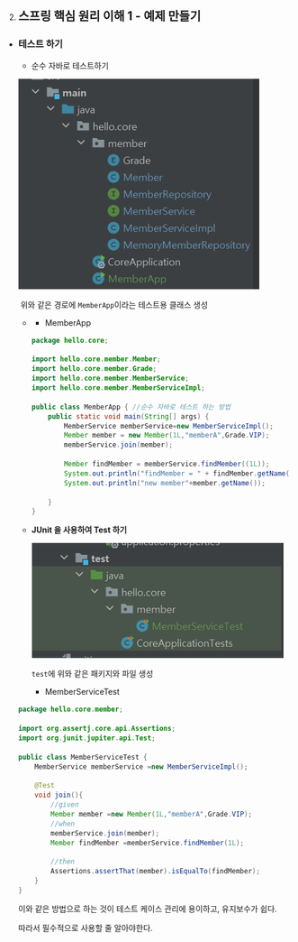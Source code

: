2. ## 스프링 핵심 원리 이해 1 - 예제 만들기

- ### 테스트 하기

  - 순수 자바로 테스트하기

  

  ![image-20210820020513534](https://raw.githubusercontent.com/soleu/image_repo/main/img/image-20210820020513534.png)

  ​		위와 같은 경로에 `MemberApp`이라는 테스트용 클래스 생성

    -   - MemberApp

        ```java
        package hello.core;
        
        import hello.core.member.Member;
        import hello.core.member.Grade;
        import hello.core.member.MemberService;
        import hello.core.member.MemberServiceImpl;
        
        public class MemberApp { //순수 자바로 테스트 하는 방법
            public static void main(String[] args) {
                MemberService memberService=new MemberServiceImpl();
                Member member = new Member(1L,"memberA",Grade.VIP);
                memberService.join(member);
        
                Member findMember = memberService.findMember((1L));
                System.out.println("findMember = " + findMember.getName());
                System.out.println("new member"+member.getName());
        
            }
        }
        
        ```

  - **JUnit 을 사용하여 Test 하기**

    ![image-20210820020803545](https://raw.githubusercontent.com/soleu/image_repo/main/img/image-20210820020803545.png)

    `test`에 위와 같은 패키지와 파일 생성

    

    - MemberServiceTest

  ```java
  package hello.core.member;
  
  import org.assertj.core.api.Assertions;
  import org.junit.jupiter.api.Test;
  
  public class MemberServiceTest {
      MemberService memberService =new MemberServiceImpl();
  
      @Test
      void join(){
          //given
          Member member =new Member(1L,"memberA",Grade.VIP);
          //when
          memberService.join(member);
          Member findMember =memberService.findMember(1L);
  
          //then
          Assertions.assertThat(member).isEqualTo(findMember);
      }
  }
  ```

  이와 같은 방법으로 하는 것이 테스트 케이스 관리에 용이하고, 유지보수가 쉽다.

  따라서 필수적으로 사용할 줄 알아야한다.

  

  

